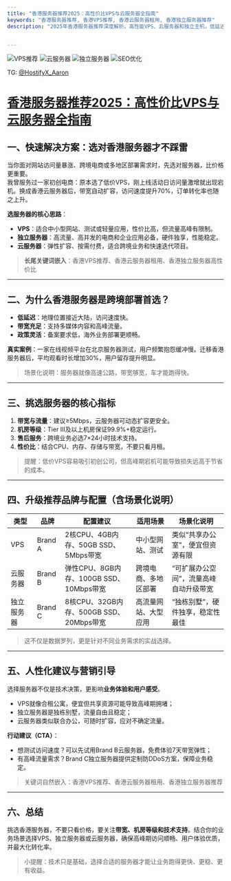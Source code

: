 ```yaml
---
title: "香港服务器推荐2025：高性价比VPS与云服务器全指南"
keywords: "香港服务器推荐, 香港VPS推荐, 香港云服务器租用, 香港独立服务器推荐"
description: "2025年香港服务器推荐深度解析，高性能VPS、云服务器和独立主机，低延迟、高带宽，助你网站稳定高效运行。"


---
```

![VPS推荐](https://img.shields.io/badge/VPS-推荐-brightgreen)
![云服务器](https://img.shields.io/badge/云服务器-高性能-blue)
![独立服务器](https://img.shields.io/badge/独立服务器-稳定-orange)
![SEO优化](https://img.shields.io/badge/SEO-友好-red)

TG: [@HostifyX_Aaron](https://t.me/HostifyX_Aaron)
# [香港服务器推荐2025：高性价比VPS与云服务器全指南](https://www.hostifyx.com/zh/hk-server/) 

## 一、快速解决方案：选对香港服务器才不踩雷
当你面对网站访问量暴涨、跨境电商或多地区部署需求时，先选对服务器，比价格更重要。  
我曾服务过一家初创电商：原本选了低价VPS，刚上线活动日访问量激增就出现宕机。换成香港云服务器后，带宽自动扩容，访问速度提升70%，订单转化率也随之上升。  

**选服务器的核心思路**：  
- **VPS**：适合中小型网站、测试或轻量应用，性价比高，但流量高峰有限制。  
- **独立服务器**：高流量、高并发的电商和企业应用必备，硬件独享，性能稳定。  
- **云服务器**：弹性扩容、按需付费，适合跨境业务和快速迭代项目。  

> **长尾关键词嵌入**：香港VPS推荐、香港云服务器租用、香港独立服务器高性价比  

---

## 二、为什么香港服务器是跨境部署首选？
- **低延迟**：地理位置接近大陆，访问速度快。  
- **带宽充足**：支持多媒体内容和高峰流量。  
- **政策灵活**：备案要求低，海外业务部署更顺畅。  

**真实案例**：一家在线视频平台在北京服务器测试，用户频繁抱怨缓冲慢。迁移香港服务器后，平均观看时长增加30%，用户留存提升明显。  
> 场景化说明：服务器就像高速公路，带宽够宽，车才能跑得快。  

---

## 三、挑选服务器的核心指标
1. **带宽与流量**：建议≥5Mbps，云服务器可动态扩容更安全。  
2. **机房等级**：Tier III及以上机房保证99.9%+稳定运行。  
3. **售后服务**：跨境业务必选7×24小时技术支持。  
4. **性价比**：结合CPU、内存、存储与带宽，不要只看月租。  

> 提醒：低价VPS容易吸引初创公司，但高峰期宕机可能导致损失远高于节省的成本。  

---

## 四、升级推荐品牌与配置（含场景化说明）
| 类型 | 品牌 | 配置建议 | 适用场景 | 场景化说明 |
|------|------|---------|----------|------------|
| VPS | Brand A | 2核CPU、4GB内存、50GB SSD、5Mbps带宽 | 中小型网站、测试 | 类似“共享办公室”，便宜但资源有限 |
| 云服务器 | Brand B | 弹性CPU、8GB内存、100GB SSD、10Mbps带宽 | 跨境电商、多地区部署 | “可扩展办公空间”，流量高峰自动升级带宽 |
| 独立服务器 | Brand C | 8核CPU、32GB内存、500GB SSD、20Mbps带宽 | 高流量网站、大型应用 | “独栋别墅”，硬件独享，稳定性最佳 |

> 这不仅是数据罗列，更是针对不同业务需求的实战选择。  

---

## 五、人性化建议与营销引导
选择服务器不仅是技术决策，更影响**业务体验和用户感受**。  
- VPS就像合租公寓，便宜但共享资源可能导致高峰期拥堵；  
- 独立服务器是独栋别墅，流量自由且稳定；  
- 云服务器类似联合办公，可随时扩容，应对不确定流量。  

**行动建议（CTA）**：  
- 想测试访问速度？可以先试用Brand B云服务器，免费体验7天带宽弹性；  
- 有高峰流量需求？Brand C独立服务器提供定制防DDoS方案，保障业务稳定。  

> 关键词自然嵌入：香港VPS推荐、香港云服务器租用、香港独立服务器推荐  

---

## 六、总结
挑选香港服务器，不要只看价格，要关注**带宽、机房等级和技术支持**。结合你的业务场景选择VPS、独立服务器或云服务器，确保高峰期访问顺畅、用户体验优质，并最大化转化率。  

> 小提醒：技术只是基础，选择合适的服务器才能让业务跑得更快、更稳、更有收益。


